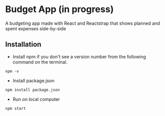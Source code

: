 # Budget App (in progress)

A budgeting app made with React and Reactstrap that shows planned and spent expenses side-by-side

## Installation

- Install npm if you don't see a version number from the following command on the terminal.

```
npm -v
```

- Install package.json

```
npm install package.json
```

- Run on local computer

```
npm start
```
